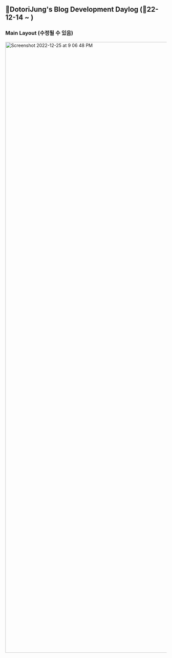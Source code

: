 ## 🌰DotoriJung's Blog Development Daylog (📆22-12-14 ~ )

### Main Layout (수정될 수 있음)
<img width="1901" alt="Screenshot 2022-12-25 at 9 06 48 PM" src="https://user-images.githubusercontent.com/69143207/209467304-1d557624-ba9d-41aa-a15c-6b6a44df1721.png">

